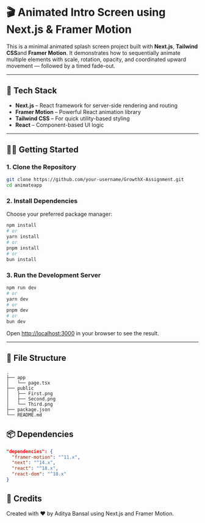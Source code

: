 # 🎬 Animated Intro Screen using Next.js & Framer Motion

This is a minimal animated splash screen project built with **Next.js**, **Tailwind CSS**and **Framer Motion**. It demonstrates how to sequentially animate multiple elements with scale, rotation, opacity, and coordinated upward movement — followed by a timed fade-out.

---

## 🚀 Tech Stack

- **Next.js** – React framework for server-side rendering and routing
- **Framer Motion** – Powerful React animation library
- **Tailwind CSS** – For quick utility-based styling
- **React** – Component-based UI logic

---

## 🧑‍💻 Getting Started

### 1. Clone the Repository

```bash
git clone https://github.com/your-username/GrowthX-Assignment.git
cd animateapp
```

### 2. Install Dependencies

Choose your preferred package manager:

```bash
npm install
# or
yarn install
# or
pnpm install
# or
bun install
```

### 3. Run the Development Server

```bash
npm run dev
# or
yarn dev
# or
pnpm dev
# or
bun dev
```

Open [http://localhost:3000](http://localhost:3000) in your browser to see the result.


---

## 📁 File Structure

```
.
├── app
│   └── page.tsx        
├── public
│   ├── First.png
│   ├── Second.png
│   └── Third.png
├── package.json
└── README.md
```

## 📦 Dependencies

```json
"dependencies": {
  "framer-motion": "^11.x",
  "next": "^14.x",
  "react": "^18.x",
  "react-dom": "^18.x"
}
```


## 🙌 Credits

Created with ❤️ by Aditya Bansal using Next.js and Framer Motion.
